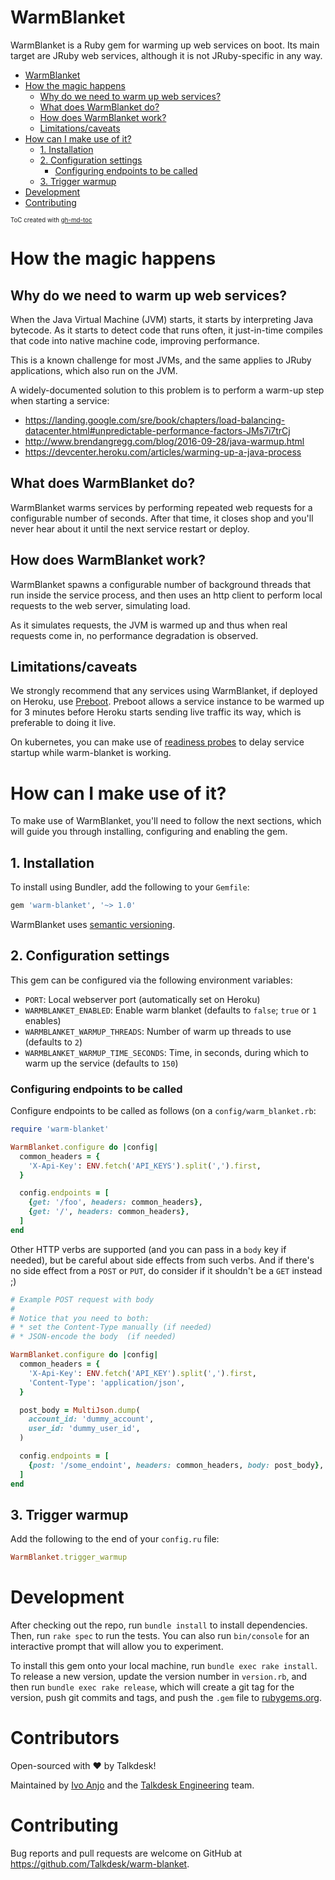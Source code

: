 # WarmBlanket

WarmBlanket is a Ruby gem for warming up web services on boot. Its main target are JRuby web services, although it is not JRuby-specific in any way.

* [WarmBlanket](#warmblanket)
* [How the magic happens](#how-the-magic-happens)
  * [Why do we need to warm up web services?](#why-do-we-need-to-warm-up-web-services)
  * [What does WarmBlanket do?](#what-does-warmblanket-do)
  * [How does WarmBlanket work?](#how-does-warmblanket-work)
  * [Limitations/caveats](#limitationscaveats)
* [How can I make use of it?](#how-can-i-make-use-of-it)
  * [1. Installation](#1-installation)
  * [2. Configuration settings](#2-configuration-settings)
     * [Configuring endpoints to be called](#configuring-endpoints-to-be-called)
  * [3. Trigger warmup](#3-trigger-warmup)
* [Development](#development)
* [Contributing](#contributing)

<sub><sup>ToC created with [gh-md-toc](https://github.com/ekalinin/github-markdown-toc)</sup></sub>

# How the magic happens

## Why do we need to warm up web services?

When the Java Virtual Machine (JVM) starts, it starts by interpreting Java bytecode. As it starts to detect code that runs often, it just-in-time compiles that code into native machine code, improving performance.

This is a known challenge for most JVMs, and the same applies to JRuby applications, which also run on the JVM.

A widely-documented solution to this problem is to perform a warm-up step when starting a service:

* <https://landing.google.com/sre/book/chapters/load-balancing-datacenter.html#unpredictable-performance-factors-JMs7i7trCj>
* <http://www.brendangregg.com/blog/2016-09-28/java-warmup.html>
* <https://devcenter.heroku.com/articles/warming-up-a-java-process>

## What does WarmBlanket do?

WarmBlanket warms services by performing repeated web requests for a configurable number of seconds. After that time, it closes shop and you'll never hear about it until the next service restart or deploy.

## How does WarmBlanket work?

WarmBlanket spawns a configurable number of background threads that run inside the service process, and then uses an http client to perform local requests to the web server, simulating load.

As it simulates requests, the JVM is warmed up and thus when real requests come in, no performance degradation is observed.

## Limitations/caveats

We strongly recommend that any services using WarmBlanket, if deployed on Heroku, use [Preboot](https://devcenter.heroku.com/articles/preboot). Preboot allows a service instance to be warmed up for 3 minutes before Heroku starts sending live traffic its way, which is preferable to doing it live.

On kubernetes, you can make use of [readiness probes](https://kubernetes.io/docs/tasks/configure-pod-container/configure-liveness-readiness-probes/) to delay service startup while warm-blanket is working.

# How can I make use of it?

To make use of WarmBlanket, you'll need to follow the next sections, which will guide you through installing, configuring and enabling the gem.

## 1. Installation

To install using Bundler, add the following to your `Gemfile`:

```ruby
gem 'warm-blanket', '~> 1.0'
```

WarmBlanket uses [semantic versioning](http://semver.org/).

## 2. Configuration settings

This gem can be configured via the following environment variables:

* `PORT`: Local webserver port (automatically set on Heroku)
* `WARMBLANKET_ENABLED`: Enable warm blanket (defaults to `false`; `true` or `1` enables)
* `WARMBLANKET_WARMUP_THREADS`: Number of warm up threads to use (defaults to `2`)
* `WARMBLANKET_WARMUP_TIME_SECONDS`: Time, in seconds, during which to warm up the service (defaults to `150`)

### Configuring endpoints to be called

Configure endpoints to be called as follows (on a `config/warm_blanket.rb`:

```ruby
require 'warm-blanket'

WarmBlanket.configure do |config|
  common_headers = {
    'X-Api-Key': ENV.fetch('API_KEYS').split(',').first,
  }

  config.endpoints = [
    {get: '/foo', headers: common_headers},
    {get: '/', headers: common_headers},
  ]
end
```

Other HTTP verbs are supported (and you can pass in a `body` key if needed), but be careful about side effects from such verbs. And if there's no side effect from a `POST` or `PUT`, do consider if it shouldn't be a `GET` instead ;)

```ruby
# Example POST request with body
#
# Notice that you need to both:
# * set the Content-Type manually (if needed)
# * JSON-encode the body  (if needed)

WarmBlanket.configure do |config|
  common_headers = {
    'X-Api-Key': ENV.fetch('API_KEY').split(',').first,
    'Content-Type': 'application/json',
  }

  post_body = MultiJson.dump(
    account_id: 'dummy_account',
    user_id: 'dummy_user_id',
  )

  config.endpoints = [
    {post: '/some_endoint', headers: common_headers, body: post_body},
  ]
end
```

## 3. Trigger warmup

Add the following to the end of your `config.ru` file:

```ruby
WarmBlanket.trigger_warmup
```

# Development

After checking out the repo, run `bundle install` to install dependencies. Then, run `rake spec` to run the tests. You can also run `bin/console` for an interactive prompt that will allow you to experiment.

To install this gem onto your local machine, run `bundle exec rake install`. To release a new version, update the version number in `version.rb`, and then run `bundle exec rake release`, which will create a git tag for the version, push git commits and tags, and push the `.gem` file to [rubygems.org](https://rubygems.org).

# Contributors

Open-sourced with :heart: by Talkdesk!

Maintained by [Ivo Anjo](https://github.com/ivoanjo/) and the [Talkdesk Engineering](http://github.com/Talkdesk/) team.

# Contributing

Bug reports and pull requests are welcome on GitHub at <https://github.com/Talkdesk/warm-blanket>.
